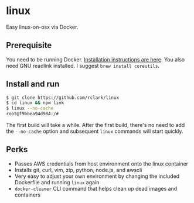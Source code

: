# linux

Easy linux-on-osx via Docker.

## Prerequisite

You need to be running Docker. [Installation instructions are here](https://docs.docker.com/docker-for-mac/). You also need GNU readlink installed. I suggest `brew install coreutils`.

## Install and run

```sh
$ git clone https://github.com/rclark/linux
$ cd linux && npm link
$ linux --no-cache
root@f9bbea94d984:/#
```

The first build will take a while. After the first build, there's no need to add the `--no-cache` option and subsequent `linux` commands will start quickly.

## Perks

- Passes AWS credentials from host environment onto the linux container
- Installs git, curl, vim, zip, python, node.js, and awscli
- Very easy to adjust your own environment by changing the included Dockerfile and running `linux` again
- `docker-cleaner` CLI command that helps clean up dead images and containers
